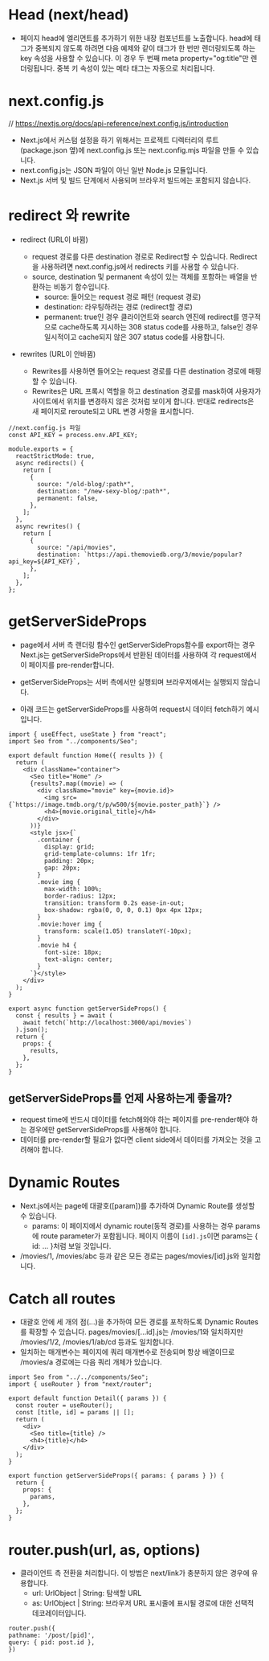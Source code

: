 # Head (next/head)

- 페이지 head에 엘리먼트를 추가하기 위한 내장 컴포넌트를 노출합니다.
  head에 태그가 중복되지 않도록 하려면 다음 예제와 같이 태그가 한 번만 렌더링되도록 하는 key 속성을 사용할 수 있습니다.
  이 경우 두 번째 meta property="og:title"만 렌더링됩니다. 중복 키 속성이 있는 메타 태그는 자동으로 처리됩니다.

# next.config.js

// https://nextjs.org/docs/api-reference/next.config.js/introduction

- Next.js에서 커스텀 설정을 하기 위해서는 프로젝트 디렉터리의 루트(package.json 옆)에 next.config.js 또는 next.config.mjs 파일을 만들 수 있습니다.
- next.config.js는 JSON 파일이 아닌 일반 Node.js 모듈입니다.
- Next.js 서버 및 빌드 단계에서 사용되며 브라우저 빌드에는 포함되지 않습니다.

# redirect 와 rewrite

- redirect (URL이 바뀜)

  - request 경로를 다른 destination 경로로 Redirect할 수 있습니다. Redirect을 사용하려면 next.config.js에서 redirects 키를 사용할 수 있습니다.
  - source, destination 및 permanent 속성이 있는 객체를 포함하는 배열을 반환하는 비동기 함수입니다.
    - source: 들어오는 request 경로 패턴 (request 경로)
    - destination: 라우팅하려는 경로 (redirect할 경로)
    - permanent: true인 경우 클라이언트와 search 엔진에 redirect를 영구적으로 cache하도록 지시하는 308 status code를 사용하고, false인 경우 일시적이고 cache되지 않은 307 status code를 사용합니다.

- rewrites (URL이 안바뀜)

  - Rewrites를 사용하면 들어오는 request 경로를 다른 destination 경로에 매핑할 수 있습니다.
  - Rewrites은 URL 프록시 역할을 하고 destination 경로를 mask하여 사용자가 사이트에서 위치를 변경하지 않은 것처럼 보이게 합니다. 반대로 redirects은 새 페이지로 reroute되고 URL 변경 사항을 표시합니다.

```
//next.config.js 파일
const API_KEY = process.env.API_KEY;

module.exports = {
  reactStrictMode: true,
  async redirects() {
    return [
      {
        source: "/old-blog/:path*",
        destination: "/new-sexy-blog/:path*",
        permanent: false,
      },
    ];
  },
  async rewrites() {
    return [
      {
        source: "/api/movies",
        destination: `https://api.themoviedb.org/3/movie/popular?api_key=${API_KEY}`,
      },
    ];
  },
};

```

# getServerSideProps

- page에서 서버 측 랜더링 함수인 getServerSideProps함수를 export하는 경우 Next.js는 getServerSideProps에서 반환된 데이터를 사용하여 각 request에서 이 페이지를 pre-render합니다.
- getServerSideProps는 서버 측에서만 실행되며 브라우저에서는 실행되지 않습니다.

- 아래 코드는 getServerSideProps를 사용하여 request시 데이터 fetch하기 예시입니다.

```
import { useEffect, useState } from "react";
import Seo from "../components/Seo";

export default function Home({ results }) {
  return (
    <div className="container">
      <Seo title="Home" />
      {results?.map((movie) => (
        <div className="movie" key={movie.id}>
          <img src={`https://image.tmdb.org/t/p/w500/${movie.poster_path}`} />
          <h4>{movie.original_title}</h4>
        </div>
      ))}
      <style jsx>{`
        .container {
          display: grid;
          grid-template-columns: 1fr 1fr;
          padding: 20px;
          gap: 20px;
        }
        .movie img {
          max-width: 100%;
          border-radius: 12px;
          transition: transform 0.2s ease-in-out;
          box-shadow: rgba(0, 0, 0, 0.1) 0px 4px 12px;
        }
        .movie:hover img {
          transform: scale(1.05) translateY(-10px);
        }
        .movie h4 {
          font-size: 18px;
          text-align: center;
        }
      `}</style>
    </div>
  );
}

export async function getServerSideProps() {
  const { results } = await (
    await fetch(`http://localhost:3000/api/movies`)
  ).json();
  return {
    props: {
      results,
    },
  };
}
```

## getServerSideProps를 언제 사용하는게 좋을까?

- request time에 반드시 데이터를 fetch해와야 하는 페이지를 pre-render해야 하는 경우에만 getServerSideProps를 사용해야 합니다.
- 데이터를 pre-render할 필요가 없다면 client side에서 데이터를 가져오는 것을 고려해야 합니다.

# Dynamic Routes

- Next.js에서는 page에 대괄호([param])를 추가하여 Dynamic Route를 생성할 수 있습니다.
  - params: 이 페이지에서 dynamic route(동적 경로)를 사용하는 경우 params에 route parameter가 포함됩니다. 페이지 이름이 `[id].js`이면 params는 { id: ... }처럼 보일 것입니다.
- /movies/1, /movies/abc 등과 같은 모든 경로는 pages/movies/[id].js와 일치합니다.

# Catch all routes

- 대괄호 안에 세 개의 점(...)을 추가하여 모든 경로를 포착하도록 Dynamic Routes를 확장할 수 있습니다. pages/movies/[...id].js는 /movies/1와 일치하지만 /movies/1/2, /movies/1/ab/cd 등과도 일치합니다.
- 일치하는 매개변수는 페이지에 쿼리 매개변수로 전송되며 항상 배열이므로 /movies/a 경로에는 다음 쿼리 개체가 있습니다.

```
import Seo from "../../components/Seo";
import { useRouter } from "next/router";

export default function Detail({ params }) {
  const router = useRouter();
  const [title, id] = params || [];
  return (
    <div>
      <Seo title={title} />
      <h4>{title}</h4>
    </div>
  );
}

export function getServerSideProps({ params: { params } }) {
  return {
    props: {
      params,
    },
  };
}
```

# router.push(url, as, options)

- 클라이언트 측 전환을 처리합니다. 이 방법은 next/link가 충분하지 않은 경우에 유용합니다.
  - url: UrlObject | String: 탐색할 URL
  - as: UrlObject | String: 브라우저 URL 표시줄에 표시될 경로에 대한 선택적 데코레이터입니다.

```
router.push({
pathname: '/post/[pid]',
query: { pid: post.id },
})
```

